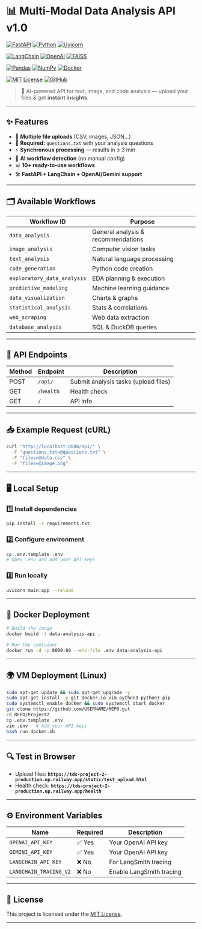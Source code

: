 # 📊 Multi-Modal Data Analysis API v1.0

<!-- Core Stack -->
[![FastAPI](https://img.shields.io/badge/FastAPI-0.110+-009688?logo=fastapi&logoColor=white)](https://fastapi.tiangolo.com/)
[![Python](https://img.shields.io/badge/Python-3.10+-3776AB?logo=python&logoColor=white)](https://www.python.org/)
[![Uvicorn](https://img.shields.io/badge/Uvicorn-ASGI%20Server-499848)](https://www.uvicorn.org/)

<!-- AI & LLM -->
[![LangChain](https://img.shields.io/badge/LangChain-0.2+-blue?logo=chainlink&logoColor=white)](https://www.langchain.com/)
[![OpenAI](https://img.shields.io/badge/OpenAI-API-412991?logo=openai&logoColor=white)](https://platform.openai.com/)
[![FAISS](https://img.shields.io/badge/FAISS-Vector%20Search-orange)](https://faiss.ai/)

<!-- Data & Tools -->
[![Pandas](https://img.shields.io/badge/Pandas-2.0+-150458?logo=pandas&logoColor=white)](https://pandas.pydata.org/)
[![NumPy](https://img.shields.io/badge/NumPy-1.25+-013243?logo=numpy&logoColor=white)](https://numpy.org/)
[![Docker](https://img.shields.io/badge/Docker-Ready-2496ED?logo=docker&logoColor=white)](https://www.docker.com/)

<!-- License & Repo -->
[![MIT License](https://img.shields.io/badge/License-MIT-green)](LICENSE)
[![GitHub](https://img.shields.io/badge/GitHub-Repo-181717?logo=github)](https://github.com/)


> 🚀 AI-powered API for text, image, and code analysis — upload your files & get **instant insights**.

---

## ✨ Features
- 📂 **Multiple file uploads** (CSV, images, JSON…)
- 📝 **Required:** `questions.txt` with your analysis questions
- ⚡ **Synchronous processing** — results in ≤ 3 min
- 🤖 **AI workflow detection** (no manual config)
- 📊 **10+ ready-to-use workflows**
- 🛠 **FastAPI + LangChain + OpenAI/Gemini support**

---

## 🗂 Available Workflows
| Workflow ID | Purpose |
|-------------|---------|
| `data_analysis` | General analysis & recommendations |
| `image_analysis` | Computer vision tasks |
| `text_analysis` | Natural language processing |
| `code_generation` | Python code creation |
| `exploratory_data_analysis` | EDA planning & execution |
| `predictive_modeling` | Machine learning guidance |
| `data_visualization` | Charts & graphs |
| `statistical_analysis` | Stats & correlations |
| `web_scraping` | Web data extraction |
| `database_analysis` | SQL & DuckDB queries |

---

## 🔌 API Endpoints
| Method | Endpoint   | Description |
|--------|-----------|-------------|
| POST   | `/api/`   | Submit analysis tasks (upload files) |
| GET    | `/health` | Health check |
| GET    | `/`       | API info |

---

## 📥 Example Request (cURL)
```bash
curl "http://localhost:8000/api/" \
  -F "questions_txt=@questions.txt" \
  -F "files=@data.csv" \
  -F "files=@image.png"
````

---

## 🖥 Local Setup

### 1️⃣ Install dependencies

```bash
pip install -r requirements.txt
```

### 2️⃣ Configure environment

```bash
cp .env.template .env
# Open .env and add your API keys
```

### 3️⃣ Run locally

```bash
uvicorn main:app --reload
```

---

## 🐳 Docker Deployment

```bash
# Build the image
docker build -t data-analysis-api .

# Run the container
docker run -d -p 8000:80 --env-file .env data-analysis-api
```

---

## 🌍 VM Deployment (Linux)

```bash
sudo apt-get update && sudo apt-get upgrade -y
sudo apt-get install -y git docker.io vim python3 python3-pip
sudo systemctl enable docker && sudo systemctl start docker
git clone https://github.com/USERNAME/REPO.git
cd REPO/Project2
cp .env.template .env
vim .env   # Add your API keys
bash run_docker.sh
```

---

## 🔍 Test in Browser

* Upload files: **`https://tds-project-2-production.up.railway.app/static/test_upload.html`**
* Health check: **`https://tds-project-2-production.up.railway.app/health`**

---

## ⚙ Environment Variables

| Name                   | Required | Description              |
| ---------------------- | -------- | ------------------------ |
| `OPENAI_API_KEY`       | ✅ Yes    | Your OpenAI API key      |
| `GEMINI_API_KEY`       | ✅ Yes    | Your OpenAI API key      |
| `LANGCHAIN_API_KEY`    | ❌ No     | For LangSmith tracing    |
| `LANGCHAIN_TRACING_V2` | ❌ No     | Enable LangSmith tracing |

---

## 📜 License

This project is licensed under the [MIT License](LICENSE).

---
